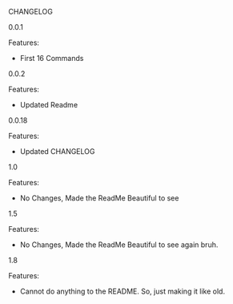CHANGELOG

0.0.1

Features:

  - First 16 Commands

0.0.2

Features:

  - Updated Readme

0.0.18

Features:

  - Updated CHANGELOG

1.0

Features:

  - No Changes, Made the ReadMe Beautiful to see

1.5

Features:

  - No Changes, Made the ReadMe Beautiful to see again bruh.

1.8

Features:

  - Cannot do anything to the README. So, just making it like old.